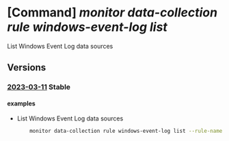 # [Command] _monitor data-collection rule windows-event-log list_

List Windows Event Log data sources

## Versions

### [2023-03-11](/Resources/mgmt-plane/L3N1YnNjcmlwdGlvbnMve30vcmVzb3VyY2Vncm91cHMve30vcHJvdmlkZXJzL21pY3Jvc29mdC5pbnNpZ2h0cy9kYXRhY29sbGVjdGlvbnJ1bGVzL3t9/2023-03-11.xml) **Stable**

<!-- mgmt-plane /subscriptions/{}/resourcegroups/{}/providers/microsoft.insights/datacollectionrules/{} 2023-03-11 properties.dataSources.windowsEventLogs -->

#### examples

- List Windows Event Log data sources
    ```bash
        monitor data-collection rule windows-event-log list --rule-name myCollectionRule --resource-group myResourceGroup
    ```
